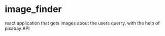# image_finder
react application that gets images about the users querry, with the help of pixabay API
